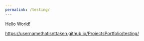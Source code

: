 ```yaml
---
permalink: /testing/
---
```

Hello World!

https://usernamethatisnttaken.github.io/ProjectsPortfolio/testing/
